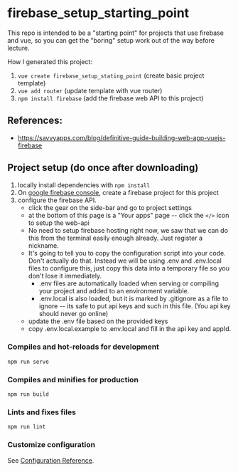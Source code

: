 # firebase_setup_starting_point

This repo is intended to be a "starting point" for projects that use firebase and vue, so you can get the "boring" setup work out of the way before lecture.

How I generated this project:

1. `vue create firebase_setup_stating_point` (create basic project template)
2. `vue add router` (update template with vue router)
3. `npm install firebase` (add the firebase web API to this project)

## References:

* <https://savvyapps.com/blog/definitive-guide-building-web-app-vuejs-firebase>

## Project setup (do once after downloading)
1. locally install dependencies with `npm install`
2. On [google firebase console](https://console.firebase.google.com/), create a firebase project for this project
3. configure the firebase API.
    * click the gear on the side-bar and go to project settings
    * at the bottom of this page is a "Your apps" page -- click the `</>` icon to setup the web-api
    * No need to setup firebase hosting right now, we saw that we can do this from the terminal easily enough already. Just register a nickname.
    * It's going to tell you to copy the configuration script into your code. Don't actually do that. Instead we will be using .env and .env.local files to configure this, just copy this data into a temporary file so you don't lose it immediately.
        * .env files are automatically loaded when serving or compiling your project and added to an environment variable.
        * .env.local is also loaded, but it is marked by .gitignore as a file to ignore -- its safe to put api keys and such in this file. (You api key should never go online)
    * update the .env file based on the provided keys
    * copy .env.local.example to .env.local and fill in the api key and appId.
### Compiles and hot-reloads for development
```
npm run serve
```

### Compiles and minifies for production
```
npm run build
```

### Lints and fixes files
```
npm run lint
```

### Customize configuration
See [Configuration Reference](https://cli.vuejs.org/config/).
